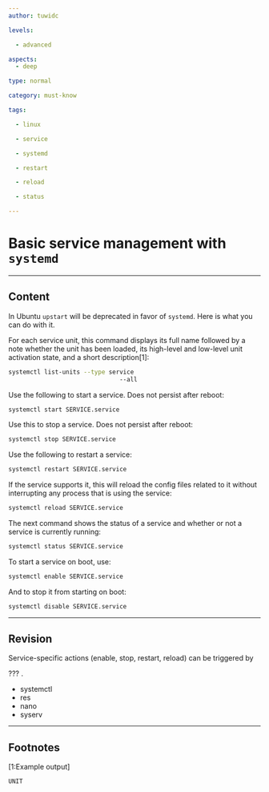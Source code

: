 ```yaml
---
author: tuwidc

levels:

  - advanced

aspects:
  - deep

type: normal

category: must-know

tags:

  - linux

  - service

  - systemd

  - restart

  - reload

  - status

---
```


# Basic service management with `systemd`

---
## Content

In Ubuntu `upstart` will be deprecated in favor of `systemd`. Here is what you can do with it.

For each service unit, this command displays its full name followed by a note whether the unit has been loaded, its high-level and low-level unit activation state, and a short description[1]:

```bash
systemctl list-units --type service
                               --all

```
Use the following to start a service. Does not persist after reboot:

```bash 
systemctl start SERVICE.service
```

Use this to stop a service. Does not persist after reboot:
```bash
systemctl stop SERVICE.service
```
Use the following to restart a service:

```bash
systemctl restart SERVICE.service
```
If the service supports it, this will reload the config files related to it without interrupting any process that is using the service:

```bash
systemctl reload SERVICE.service
```
The next command shows the status of a service and whether or not a service is currently running:

```bash
systemctl status SERVICE.service
```
To start a service on boot, use:
```bash
systemctl enable SERVICE.service
``` 

And to stop it from starting on boot:
```bash
systemctl disable SERVICE.service
```

---
## Revision

Service-specific actions (enable, stop, restart, reload) can be triggered by 

??? .


* systemctl
* res
* nano
* syserv

---
## Footnotes

[1:Example output]
```
UNIT
```
